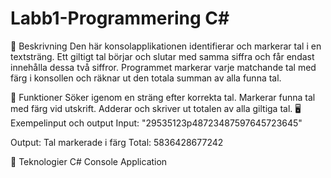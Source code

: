 # Labb1-Programmering C#
📌 Beskrivning
Den här konsolapplikationen identifierar och markerar tal i en textsträng. Ett giltigt tal börjar och slutar med samma siffra och får endast innehålla dessa två siffror. Programmet markerar varje matchande tal med färg i konsollen och räknar ut den totala summan av alla funna tal.

🔧 Funktioner
Söker igenom en sträng efter korrekta tal.
Markerar funna tal med färg vid utskrift.
Adderar och skriver ut totalen av alla giltiga tal.
🖥️ Exempelinput och output
Input: "29535123p48723487597645723645"

Output:
Tal markerade i färg
Total: 5836428677242

🚀 Teknologier
C#
Console Application
